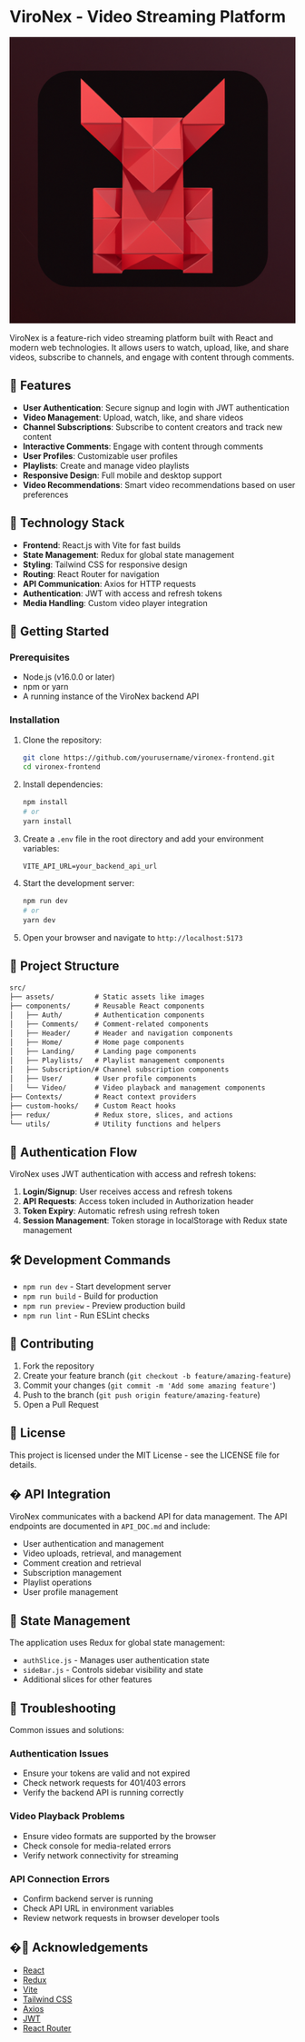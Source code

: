 # ViroNex - Video Streaming Platform

![ViroNex Logo](public/video%20streamer.png)

ViroNex is a feature-rich video streaming platform built with React and modern web technologies. It allows users to watch, upload, like, and share videos, subscribe to channels, and engage with content through comments.

## 🌟 Features

- **User Authentication**: Secure signup and login with JWT authentication
- **Video Management**: Upload, watch, like, and share videos
- **Channel Subscriptions**: Subscribe to content creators and track new content
- **Interactive Comments**: Engage with content through comments
- **User Profiles**: Customizable user profiles
- **Playlists**: Create and manage video playlists
- **Responsive Design**: Full mobile and desktop support
- **Video Recommendations**: Smart video recommendations based on user preferences

## 🔧 Technology Stack

- **Frontend**: React.js with Vite for fast builds
- **State Management**: Redux for global state management
- **Styling**: Tailwind CSS for responsive design
- **Routing**: React Router for navigation
- **API Communication**: Axios for HTTP requests
- **Authentication**: JWT with access and refresh tokens
- **Media Handling**: Custom video player integration

## 🚀 Getting Started

### Prerequisites

- Node.js (v16.0.0 or later)
- npm or yarn
- A running instance of the ViroNex backend API

### Installation

1. Clone the repository:
   ```bash
   git clone https://github.com/yourusername/vironex-frontend.git
   cd vironex-frontend
   ```

2. Install dependencies:
   ```bash
   npm install
   # or
   yarn install
   ```

3. Create a `.env` file in the root directory and add your environment variables:
   ```
   VITE_API_URL=your_backend_api_url
   ```

4. Start the development server:
   ```bash
   npm run dev
   # or
   yarn dev
   ```

5. Open your browser and navigate to `http://localhost:5173`

## 📁 Project Structure

```
src/
├── assets/          # Static assets like images
├── components/      # Reusable React components
│   ├── Auth/        # Authentication components
│   ├── Comments/    # Comment-related components
│   ├── Header/      # Header and navigation components
│   ├── Home/        # Home page components
│   ├── Landing/     # Landing page components
│   ├── Playlists/   # Playlist management components
│   ├── Subscription/# Channel subscription components
│   ├── User/        # User profile components
│   └── Video/       # Video playback and management components
├── Contexts/        # React context providers
├── custom-hooks/    # Custom React hooks
├── redux/           # Redux store, slices, and actions
└── utils/           # Utility functions and helpers
```

## 🔐 Authentication Flow

ViroNex uses JWT authentication with access and refresh tokens:

1. **Login/Signup**: User receives access and refresh tokens
2. **API Requests**: Access token included in Authorization header
3. **Token Expiry**: Automatic refresh using refresh token
4. **Session Management**: Token storage in localStorage with Redux state management

## 🛠️ Development Commands

- `npm run dev` - Start development server
- `npm run build` - Build for production
- `npm run preview` - Preview production build
- `npm run lint` - Run ESLint checks

## 🤝 Contributing

1. Fork the repository
2. Create your feature branch (`git checkout -b feature/amazing-feature`)
3. Commit your changes (`git commit -m 'Add some amazing feature'`)
4. Push to the branch (`git push origin feature/amazing-feature`)
5. Open a Pull Request

## 📜 License

This project is licensed under the MIT License - see the LICENSE file for details.

## � API Integration

ViroNex communicates with a backend API for data management. The API endpoints are documented in `API_DOC.md` and include:

- User authentication and management
- Video uploads, retrieval, and management
- Comment creation and retrieval
- Subscription management
- Playlist operations
- User profile management

## 🔄 State Management

The application uses Redux for global state management:
- `authSlice.js` - Manages user authentication state
- `sideBar.js` - Controls sidebar visibility and state
- Additional slices for other features

## 🚨 Troubleshooting

Common issues and solutions:

### Authentication Issues
- Ensure your tokens are valid and not expired
- Check network requests for 401/403 errors
- Verify the backend API is running correctly

### Video Playback Problems
- Ensure video formats are supported by the browser
- Check console for media-related errors
- Verify network connectivity for streaming

### API Connection Errors
- Confirm backend server is running
- Check API URL in environment variables
- Review network requests in browser developer tools

## �🙏 Acknowledgements

- [React](https://reactjs.org/)
- [Redux](https://redux.js.org/)
- [Vite](https://vitejs.dev/)
- [Tailwind CSS](https://tailwindcss.com/)
- [Axios](https://axios-http.com/)
- [JWT](https://jwt.io/)
- [React Router](https://reactrouter.com/)
